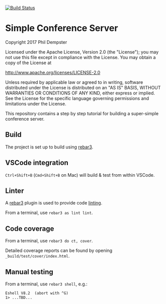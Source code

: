 [![Build Status](https://travis-ci.org/altaica/simple_conference.svg?branch=master)](https://travis-ci.org/altaica/simple_conference)

Simple Conference Server
=======================

Copyright 2017 Phil Dempster

Licensed under the Apache License, Version 2.0 (the "License");
you may not use this file except in compliance with the License.
You may obtain a copy of the License at

http://www.apache.org/licenses/LICENSE-2.0

Unless required by applicable law or agreed to in writing, software
distributed under the License is distributed on an "AS IS" BASIS,
WITHOUT WARRANTIES OR CONDITIONS OF ANY KIND, either express or implied.
See the License for the specific language governing permissions and
limitations under the License.

This repository contains a step by step tutorial for building a super-simple conference server.

Build
-----

The project is set up to build using [rebar3].

VSCode integration
------------------
`Ctrl+Shift+B` (`Cmd+Shift+B` on Mac) will build & test from within VSCode.

Linter
------
A [rebar3] plugin is used to provide code [linting][Elvis].

From a terminal, use `rebar3 as lint lint`.

Code coverage
-------------
From a terminal, use `rebar3 do ct, cover`.

Detailed coverage reports can be found by opening `_build/test/cover/index.html`.

Manual testing
--------------
From a terminal, use `rebar3 shell`, e.g.:

    Eshell V8.2  (abort with ^G)
    1> ...TBD...


<!-- Tools -->
[rebar3]:   http://www.rebar3.org/
[Elvis]:    https://github.com/inaka/elvis

